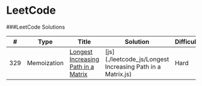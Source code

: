 LeetCode
========

###LeetCode Solutions


| # | Type | Title | Solution | Difficulty | Analysis
| --- | --- | --- | --- | --- | --- |
|329|Memoization|[Longest Increasing Path in a Matrix](https://leetcode.com/problems/longest-increasing-path-in-a-matrix/) | [js](./leetcode_js/Longest Increasing Path in a Matrix.js)|Hard|[AC](.analysis/Longest Increasing Path in a Matrix.md)|
